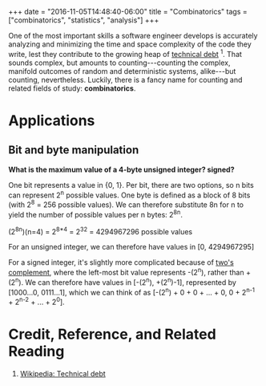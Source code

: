 +++
date = "2016-11-05T14:48:40-06:00"
title = "Combinatorics"
tags = ["combinatorics", "statistics", "analysis"]
+++

One of the most important skills a software engineer develops is accurately analyzing and minimizing the time and space complexity of the code they write, lest they contribute to the growing heap of [technical debt](https://en.wikipedia.org/wiki/Technical_debt) <sup>1</sup>.  That sounds complex, but amounts to counting---counting the complex, manifold outcomes of random and deterministic systems, alike---but counting, nevertheless.  Luckily, there is a fancy name for counting and related fields of study: **combinatorics**.

# Applications

## Bit and byte manipulation

**What is the maximum value of a 4-byte unsigned integer? signed?**

One bit represents a value in {0, 1}. Per bit, there are two options, so n bits can represent 2<sup>n</sup> possible values.  One byte is defined as a block of 8 bits (with 2<sup>8</sup> = 256 possible values).  We can therefore substitute 8n for n to yield the number of possible values per n bytes: 2<sup>8n</sup>.

(2<sup>8n</sup>)(n=4) = 2<sup>8*4</sup> = 2<sup>32</sup> = 4294967296 possible values

For an unsigned integer, we can therefore have values in [0, 4294967295]

For a signed integer, it's slightly more complicated because of [two's complement](), where the left-most bit value represents -(2<sup>n</sup>), rather than +(2<sup>n</sup>).  We can therefore have values in [-(2<sup>n</sup>), +(2<sup>n</sup>)-1], represented by [1000...0, 0111...1], which we can think of as [-(2<sup>n</sup>) + 0 + 0 + ... + 0, 0 + 2<sup>n-1</sup> + 2<sup>n-2</sup> + ... + 2<sup>0</sup>].



# Credit, Reference, and Related Reading

1. [Wikipedia: Technical debt](https://en.wikipedia.org/wiki/Technical_debt)
